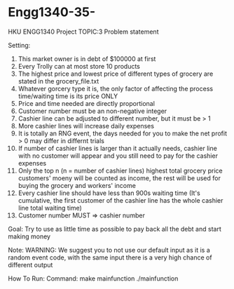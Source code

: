 # Engg1340-35-
HKU ENGG1340 Project TOPIC:3
Problem statement

Setting: 
1. This market owner is in debt of $100000 at first
2. Every Trolly can at most store 10 products
3. The highest price and lowest price of different types of grocery are stated in the grocery_file.txt
4. Whatever gorcery type it is, the only factor of affecting the process time/waiting time is its price ONLY
5. Price and time needed are directly proportional
6. Customer number must be an non-negative integer
7. Cashier line can be adjusted to different number, but it must be > 1
8. More cashier lines will increase daily expenses
9. It is totally an RNG event, the days needed for you to make the net profit > 0 may differ in differnt trials
10. If number of cashier lines is larger than it actually needs, cashier line with no customer will appear and you still need to pay for the cashier expenses
11. Only the top n (n = number of cashier lines) highest total grocery price customers' moeny will be counted as income, the rest will be used for buying the grocery and workers' income
12. Every cashier line should have less than 900s waiting time (It's cumulative, the first customer of the cashier line has the whole cashier line total waiting time)
13. Customer number MUST => cashier number

Goal:
Try to use as little time as possible to pay back all the debt and start making money




Note:
WARNING: We suggest you to not use our default input as it is a random event code, with the same input there is a very high chance of different output



How To Run:
Command: 
make mainfunction
./mainfunction
